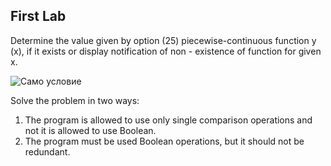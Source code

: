 ## First Lab 
Determine the value
given by option (25) piecewise-continuous
function y (x), if it exists or display
notification of non - existence of function for
given x.

![Само условие](https://github.com/{xpadx1}/{ASD_labs}/raw/{main}/{Photos}/image1.png.png)

Solve the problem in two ways:
1) The program is allowed to use
only single comparison operations and not
it is allowed to use Boolean.
2) The program must be used
Boolean operations, but it should not be
redundant.
